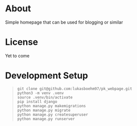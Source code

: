 # About
Simple homepage that can be used for blogging or similar

# License
Yet to come

# Development Setup

>`git clone git@github.com:lukasboehm97/pk_webpage.git`<br/>
>`python3 -m venv .venv`<br/>
>`source .venv/bin/activate`<br/>
>`pip install django`<br/>
>`python manage.py makemigrations`<br/>
>`python manage.py migrate`<br/>
>`python manage.py createsuperuser`<br/>
>`python manage.py runserver`<br/>
